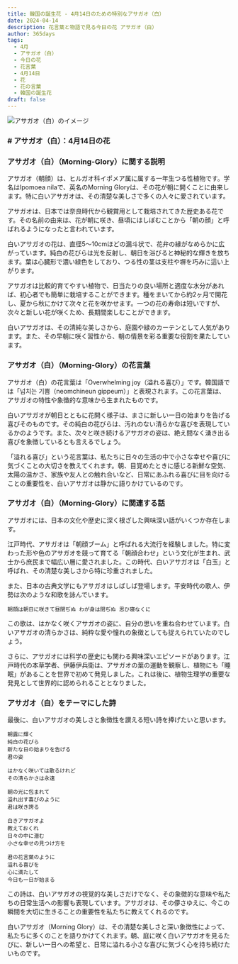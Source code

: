```yaml
---
title: 韓国の誕生花 - 4月14日のための特別なアサガオ（白）
date: 2024-04-14
description: 花言葉と物語で見る今日の花 アサガオ（白）
author: 365days
tags:
  - 4月
  - アサガオ（白）
  - 今日の花
  - 花言葉
  - 4月14日
  - 花
  - 花の言葉
  - 韓国の誕生花
draft: false
---
```



![アサガオ（白）のイメージ](https://cdn.pixabay.com/photo/2021/08/09/15/36/morning-glory-6533658_1280.jpg#center#center)


### # アサガオ（白）：4月14日の花

### アサガオ（白）（Morning-Glory）に関する説明

アサガオ（朝顔）は、ヒルガオ科イポメア属に属する一年生つる性植物です。学名はIpomoea nilaで、英名のMorning Gloryは、その花が朝に開くことに由来します。特に白いアサガオは、その清楚な美しさで多くの人々に愛されています。

アサガオは、日本では奈良時代から観賞用として栽培されてきた歴史ある花です。その名前の由来は、花が朝に咲き、昼頃にはしぼむことから「朝の顔」と呼ばれるようになったと言われています。

白いアサガオの花は、直径5〜10cmほどの漏斗状で、花弁の縁がなめらかに広がっています。純白の花びらは光を反射し、朝日を浴びると神秘的な輝きを放ちます。葉は心臓形で濃い緑色をしており、つる性の茎は支柱や塀を巧みに這い上がります。

アサガオは比較的育てやすい植物で、日当たりの良い場所と適度な水分があれば、初心者でも簡単に栽培することができます。種をまいてから約2ヶ月で開花し、夏から秋にかけて次々と花を咲かせます。一つの花の寿命は短いですが、次々と新しい花が咲くため、長期間楽しむことができます。

白いアサガオは、その清純な美しさから、庭園や緑のカーテンとして人気があります。また、その早朝に咲く習性から、朝の情景を彩る重要な役割を果たしています。

### アサガオ（白）（Morning-Glory）の花言葉

アサガオ（白）の花言葉は「Overwhelming joy（溢れる喜び）」です。韓国語では「넘치는 기쁨（neomchineun gippeum）」と表現されます。この花言葉は、アサガオの特性や象徴的な意味から生まれたものです。

白いアサガオが朝日とともに花開く様子は、まさに新しい一日の始まりを告げる喜びそのものです。その純白の花びらは、汚れのない清らかな喜びを表現しているかのようです。また、次々と咲き続けるアサガオの姿は、絶え間なく湧き出る喜びを象徴しているとも言えるでしょう。

「溢れる喜び」という花言葉は、私たちに日々の生活の中で小さな幸せや喜びに気づくことの大切さを教えてくれます。朝、目覚めたときに感じる新鮮な空気、太陽の温かさ、家族や友人との触れ合いなど、日常にあふれる喜びに目を向けることの重要性を、白いアサガオは静かに語りかけているのです。

### アサガオ（白）（Morning-Glory）に関連する話

アサガオには、日本の文化や歴史に深く根ざした興味深い話がいくつか存在します。

江戸時代、アサガオは「朝顔ブーム」と呼ばれる大流行を経験しました。特に変わった形や色のアサガオを競って育てる「朝顔合わせ」という文化が生まれ、武士から庶民まで幅広い層に愛されました。この時代、白いアサガオは「白玉」と呼ばれ、その清楚な美しさから特に珍重されました。

また、日本の古典文学にもアサガオはしばしば登場します。平安時代の歌人、伊勢は次のような和歌を詠んでいます。

```
朝顔は朝日に咲きて昼閉ぢぬ わが身は閉ぢぬ 思ひ寝なくに
```

この歌は、はかなく咲くアサガオの姿に、自分の思いを重ね合わせています。白いアサガオの清らかさは、純粋な愛や憧れの象徴としても捉えられていたのでしょう。

さらに、アサガオには科学の歴史にも関わる興味深いエピソードがあります。江戸時代の本草学者、伊藤伊兵衛は、アサガオの葉の運動を観察し、植物にも「睡眠」があることを世界で初めて発見しました。これは後に、植物生理学の重要な発見として世界的に認められることとなりました。

### アサガオ（白）をテーマにした詩

最後に、白いアサガオの美しさと象徴性を讃える短い詩を捧げたいと思います。

```
朝露に輝く
純白の花びら
新たな日の始まりを告げる
君の姿

はかなく咲いては散るけれど
その清らかさは永遠

朝の光に包まれて
溢れ出す喜びのように
君は咲き誇る

白きアサガオよ
教えておくれ
日々の中に潜む
小さな幸せの見つけ方を

君の花言葉のように
溢れる喜びを
心に満たして
今日も一日が始まる
```

この詩は、白いアサガオの視覚的な美しさだけでなく、その象徴的な意味や私たちの日常生活への影響も表現しています。アサガオは、その儚さゆえに、今この瞬間を大切に生きることの重要性を私たちに教えてくれるのです。

白いアサガオ（Morning Glory）は、その清楚な美しさと深い象徴性によって、私たちに多くのことを語りかけてくれます。朝、庭に咲く白いアサガオを見るたびに、新しい一日への希望と、日常に溢れる小さな喜びに気づく心を持ち続けたいものです。